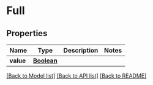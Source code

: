 # Full

## Properties
Name | Type | Description | Notes
------------ | ------------- | ------------- | -------------
**value** | [**Boolean**](Boolean.md) |  | 

[[Back to Model list]](../README.md#documentation-for-models) [[Back to API list]](../README.md#documentation-for-api-endpoints) [[Back to README]](../README.md)


